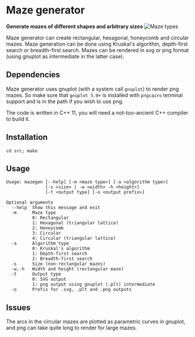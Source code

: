 # Maze generator

**Generate mazes of different shapes and arbitrary sizes**
![Maze types](/examples/mazes.png "Maze types")

Maze generator can create rectangular, hexagonal, honeycomb and circular mazes.
Maze generation can be done using Kruskal's algorithm, depth-first search or
breadth-first search. Mazes can be rendered in svg or png format (using gnuplot
as intermediate in the latter case).

## Dependencies

Maze generator uses gnuplot (with a system call `gnuplot`) to render png mazes.
So make sure that `gnuplot 5.0+` is installed with `pngcairo` terminal support
and is in the path if you wish to use png.

The code is written in C++ 11, you will need a not-too-ancient C++ compiler to
build it.

## Installation

```
cd src; make
```

## Usage

```
Usage: mazegen [--help] [-m <maze type>] [-a <algorithm type>]
               [-s <size> | -w <width> -h <height>]
               [-t <output type] [-o <output prefix>]

Optional arguments
  --help  Show this message and exit
  -m      Maze type
          0: Rectangular
          1: Hexagonal (triangular lattice)
          2: Honeycomb
          3: Circular
          4: Circular (triangular lattice)
  -a      Algorithm type
          0: Kruskal's algorithm
          1: Depth-first search
          2: Breadth-first search
  -s      Size (non-rectangular mazes)
  -w,-h   Width and height (rectangular maze)
  -t      Output type
          0: SVG output
          1: png output using gnuplot (.plt) intermediate
  -o      Prefix for .svg, .plt and .png outputs
  ```

## Issues

The arcs in the circular mazes are plotted as parametric curves in gnuplot, and
png can take quite long to render for large mazes.
